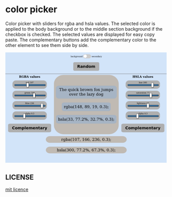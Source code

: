 # color picker

Color picker with sliders for rgba and hsla values. The selected color is applied to the body background or to the middle section background if the checkbox is checked. The selected values are displayed for easy copy paste. The complementary buttons add the complementary color to the other element to see them side by side. 

![screenshot](./src/assets/colorPicker.png "screenshot")

## LICENSE

[mit licence](./LICENSE)
